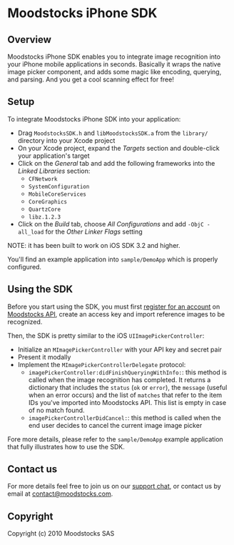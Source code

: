 # Moodstocks iPhone SDK

## Overview

Moodstocks iPhone SDK enables you to integrate image recognition into your iPhone mobile applications in seconds.
Basically it wraps the native image picker component, and adds some magic like encoding, querying, and parsing.
And you get a cool scanning effect for free!

## Setup

To integrate Moodstocks iPhone SDK into your application:

*   Drag `MoodstocksSDK.h` and `libMoodstocksSDK.a` from the `library/` directory into your Xcode project
*   On your Xcode project, expand the _Targets_ section and double-click your application's target
*   Click on the _General_ tab and add the following frameworks into the _Linked Libraries_ section:
	*   `CFNetwork`
	*   `SystemConfiguration`
	*   `MobileCoreServices`
	*   `CoreGraphics`
	*   `QuartzCore`
	*   `libz.1.2.3`
*   Click on the _Build_ tab, choose _All Configurations_ and add `-ObjC -all_load` for the _Other Linker Flags_ setting

NOTE: it has been built to work on iOS SDK 3.2 and higher.

You'll find an example application into `sample/DemoApp` which is properly configured.

## Using the SDK

Before you start using the SDK, you must first [register for an account](http://api.moodstocks.com/signup)
on [Moodstocks API](http://www.moodstocks.com/visual-search-as-a-service/), create an access key and import reference images
to be recognized.

Then, the SDK is pretty similar to the iOS `UIImagePickerController`:

*   Initialize an `MImagePickerController` with your API key and secret pair
*   Present it modally 
*   Implement the `MImagePickerControllerDelegate` protocol:
	*   `imagePickerController:didFinishQueryingWithInfo:`: this method is called when the image recognition has completed.
	     It returns a dictionary that includes the `status` (`ok` or `error`), the `message` (useful when an error occurs) and the
	     list of `matches` that refer to the item IDs you've imported into Moodstocks API.
	     This list is empty in case of no match found.
	*   `imagePickerControllerDidCancel:`: this method is called when the end user decides to cancel the current image image picker

Fore more details, please refer to the `sample/DemoApp` example application that fully illustrates how to use the SDK.

## Contact us

For more details feel free to join us on our [support chat](http://moodstocks.campfirenow.com/2416e), or contact us by email at
<a href="m&#x61;&#x69;l&#116;&#111;:&#x63;&#x6F;&#110;&#x74;&#097;&#099;&#x74;&#064;&#109;&#x6F;&#x6F;&#x64;&#115;&#x74;&#111;&#099;&#x6B;s&#x2E;&#099;&#x6F;&#109;">&#x63;&#x6F;&#110;&#x74;&#097;&#099;&#x74;&#064;&#109;&#x6F;&#x6F;&#x64;&#115;&#x74;&#111;&#099;&#x6B;s&#x2E;&#099;&#x6F;&#109;</a>.

## Copyright

Copyright (c) 2010 Moodstocks SAS
